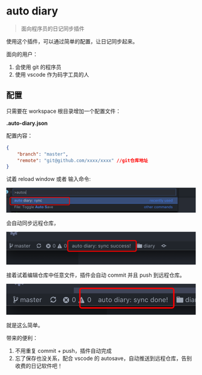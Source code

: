 # auto diary

> 面向程序员的日记同步插件

使用这个插件，可以通过简单的配置，让日记同步起来。

面向的用户：

1. 会使用 git 的程序员
2. 使用 vscode 作为码字工具的人

## 配置

只需要在 workspace 根目录增加一个配置文件：

**.auto-diary.json**

配置内容：

``` json
{
    "branch": "master",
    "remote": "git@github.com/xxxx/xxxx" //git仓库地址
}
```

试着 reload window 或者 输入命令:

![2019-01-28-22-46-07](./img/2019-01-28-22-46-07.png)

会自动同步远程仓库，

![2019-01-28-22-48-10](./img/2019-01-28-22-48-10.png)

接着试着编辑仓库中任意文件，插件会自动 commit 并且 push 到远程仓库。

![2019-01-28-22-48-50](./img/2019-01-28-22-48-50.png)

就是这么简单。

带来的便利：

1. 不用重复 commit + push，插件自动完成
2. 忘了保存也没关系，配合 vscode 的 autosave，自动推送到远程仓库，告别收费的日记软件吧！